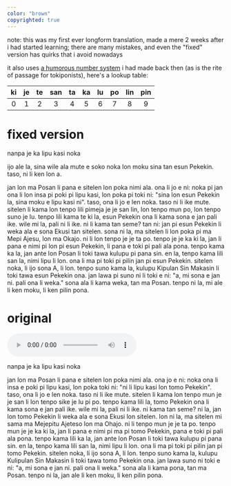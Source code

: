 ```yaml
---
color: "brown"
copyrighted: true
---
```


note: this was my first ever longform translation, made a mere 2 weeks after i had started learning; there are many mistakes, and even the "fixed" version has quirks that i avoid nowadays

it also uses [a humorous number system](https://sona.pona.la/wiki/nasin_nanpa_ali_ike#[decimal]_[humorous]_kijetesantakalu_polinpin,_tan_jan_Kita_(shameless_self-promotion)) i had made back then (as is the rite of passage for tokiponists), here's a lookup table:

| ki | je | te | san | ta | ka | lu | po | lin | pin |
| :-: | :-: | :-: | :-: | :-: | :-: | :-: | :-: | :-: | :-: |
| 0 | 1 | 2 | 3 | 4 | 5 | 6 | 7 | 8 | 9 |

# fixed version

nanpa je ka
lipu kasi noka

ijo ale la, sina wile ala mute e soko noka lon moku sina tan esun Pekekin. taso, ni li ken lon a.

jan lon ma Posan li pana e sitelen lon poka nimi ala. ona li jo e ni: noka pi jan ona li lon insa pi poki pi lipu kasi, lon poka pi toki ni: "sina lon esun Pekekin la, sina moku e lipu kasi ni". taso, ona li jo e len noka. taso ni li ike mute.
sitelen li kama lon tenpo lili pimeja je je san lin, lon tenpo mun po, lon tenpo suno je lu. tenpo lili kama te ki la, esun Pekekin ona li kama sona e jan pali ike. wile mi la, pali ni li ike.
ni li kama tan seme? tan ni: jan pi esun Pekekin li weka ala e sona Ekusi tan sitelen. sona ni la, ma sitelen li lon poka pi ma Mepi Ajesu, lon ma Okajo. ni li lon tenpo je je ta po.
tenpo je je ka ki la, jan li pana e nimi pi lon pi esun Pekekin, li pana e toki pi pali ala pona. tenpo kama ka la, jan ante lon Posan li toki tawa kulupu pi pana sin.
en la, tenpo kama lili san la, nimi lipu li lon. ona li ma pi toki pi pilin jan pi esun Pekekin. sitelen noka, li ijo sona A, li lon. tenpo suno kama la, kulupu Kipulan Sin Makasin li toki tawa esun Pekekin ona. jan lawa pi suno ni li toki e ni: "a, mi sona e jan ni. pali ona li weka."
sona ala li kama weka, tan ma Posan. tenpo ni la, mi ale li ken moku, li ken pilin pona.

# original

<audio controls src="nanpa_je_ka_2020_12_01_12_56_03.mp3"></audio>

nanpa je ka
lipu kasi noka

jan lon ma Posan li pana e sitelen lon poka nimi ala. ona jo e ni: noka ona li insa e poki pi lipu kasi, lon poka toki ni: "ni li lipu kasi lon tomo Pekekin". taso, ona li jo e len noka. taso ni li ike mute.
sitelen li kama lon tenpo mun je je san li lon tenpo sike je lu pi po. tenpo kama lili la, tomo Pekekin ona li kama sona e jan pali ike. wile mi la, pali ni li ike.
ni kama tan seme? ni la, jan lon tomo Pekekin li weka ala e sona Ekusi lon sitelen. lon ni la, ma sitelen mi sama ma Mejepitu Ajeteso lon ma Ohajo. ni li tenpo mun je je ta po.
tenpo mun je je ka ki la, jan li pana e nimi pi ma pi tomo Pekekin, pana e toki pi pali ala pona. tenpo kama lili ka la, jan ante lon Posan li toki tawa kulupu pi pana sin.
en la, tenpo kama lili san la, nimi lipu li lon. ona li ma pi toki pi pilin jan pi tomo Pekekin. sitelen noka, li ijo sona A, li lon. tenpo suno kama la, kulupu Kulipulan Sin Makasin li toki tawa tomo Pekekin ona. jan lawa suno ni toki e ni: "a, mi sona e jan ni. pali ona li weka."
sona ala li kama pona, tan ma Posan. tenpo ni la, jan ale li ken moku, li ken pilin pona.

